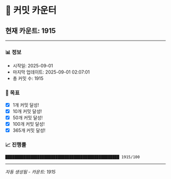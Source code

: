 # 🔢 커밋 카운터

## 현재 카운트: 1915

---

### 📊 정보
- 시작일: 2025-09-01
- 마지막 업데이트: 2025-09-01 02:07:01
- 총 커밋 수: 1915

### 🎯 목표
- [x] 1개 커밋 달성!
- [x] 10개 커밋 달성!
- [x] 50개 커밋 달성!
- [x] 100개 커밋 달성!
- [x] 365개 커밋 달성!

### 📈 진행률
```
██████████████████████████████████████████████████ 1915/100
```

---
*자동 생성됨 - 카운트: 1915*
